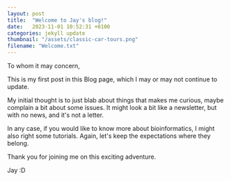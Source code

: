 ```yaml
---
layout: post
title:  "Welcome to Jay's blog!"
date:   2023-11-01 10:52:31 +0100
categories: jekyll update
thumbnail: "/assets/classic-car-tours.png"
filename: "Welcome.txt"
---
```

To whom it may concern,

This is my first post in this Blog page, which I may or may not continue to update.

My initial thought is to just blab about things that makes me curious, maybe complain a bit about some issues. It might look a bit like a newsletter, but with no news, and it's not a letter.

In any case, if you would like to know more about bioinformatics, I might also right some tutorials. Again, let's keep the expectations where they belong.

Thank you for joining me on this exciting adventure.

Jay :D
